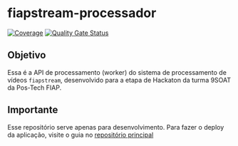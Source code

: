 # fiapstream-processador

[![Coverage](https://sonarcloud.io/api/project_badges/measure?project=fiap-9soat-hacka_fiapstream-processador&metric=coverage)](https://sonarcloud.io/summary/new_code?id=fiap-9soat-hacka_fiapstream-processador)
[![Quality Gate Status](https://sonarcloud.io/api/project_badges/measure?project=fiap-9soat-hacka_fiapstream-processador&metric=alert_status)](https://sonarcloud.io/summary/new_code?id=fiap-9soat-hacka_fiapstream-processador)


## Objetivo
Essa é a API de processamento (worker) do sistema de processamento de vídeos `fiapstream`, desenvolvido para a etapa de Hackaton 
da turma 9SOAT da Pos-Tech FIAP.  

## Importante
Esse repositório serve apenas para desenvolvimento. Para fazer o deploy da aplicação, visite o guia no 
[repositório principal](https://github.com/fiap-9soat-hacka/fiapstream-producer)
